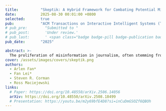 ```yaml
---
title:          "Skeptik: A Hybrid Framework for Combating Potential Misinformation in Journalism"
date:           2025-08-30 00:01:00 +0800
selected:       true
pub:            "ACM Transactions on Interactive Intelligent Systems (TiiS), to appear"
# pub_pre:        "Submitted to "
# pub_post:       'Under review.'
# pub_last:       ' <span class="badge badge-pill badge-publication badge-success">Spotlight</span>'
pub_date:       "2025"

abstract: >-
  The proliferation of misinformation in journalism, often stemming from flawed reasoning and logical fallacies, poses significant challenges to public understanding and trust in news media. Traditional fact-checking methods, while valuable, are insufficient for detecting the subtle logical inconsistencies that can mislead readers within seemingly factual content. To address this gap, we introduce Skeptik, a hybrid framework that integrates Large Language Models (LLMs) with heuristic approaches to analyze and annotate potential logical fallacies and reasoning errors in online news articles. Operating as a web browser extension, Skeptik automatically highlights sentences that may contain logical fallacies, provides detailed explanations, and offers multi-layered interventions to help readers critically assess the information presented. The system is designed to be extensible, accommodating a wide range of fallacy types and adapting to evolving misinformation tactics. Through comprehensive case studies, quantitative analyses, usability experiments, and expert evaluations, we demonstrate the effectiveness of Skeptik in enhancing readers' critical examination of news content and promoting media literacy. Our contributions include the development of an expandable classification system for logical fallacies, the innovative integration of LLMs for real-time analysis and annotation, and the creation of an interactive user interface that fosters user engagement and close reading. By emphasizing the logical integrity of textual content rather than relying solely on factual accuracy, Skeptik offers a comprehensive solution to combat potential misinformation in journalism. Ultimately, our framework aims to improve critical reading and protect the public from deceptive information online and enhance the overall credibility of news media.
cover: /assets/images/covers/skeptik.png
authors:
  - Arlen Fan*
  - Fan Lei*
  - Steven R. Corman
  - Ross Maciejewski
links:
  # Paper: https://doi.org/10.48550/arXiv.2506.14056
  arXiv: https://doi.org/10.48550/arXiv.2508.18499
  # Presentation: https://youtu.be/m2y69bfE4D8?si=inCuDmGSOZf6QBOh
---
```

